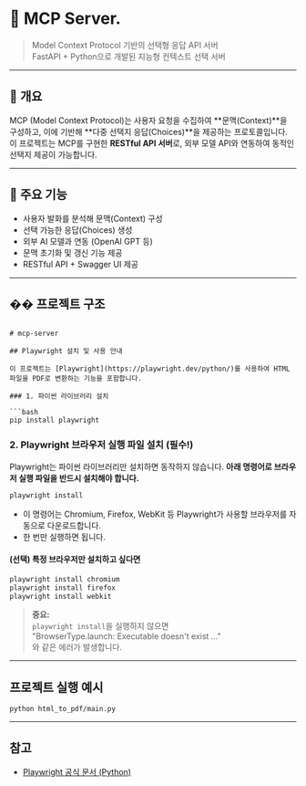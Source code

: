 # 🧠 MCP Server.

> Model Context Protocol 기반의 선택형 응답 API 서버  
> FastAPI + Python으로 개발된 지능형 컨텍스트 선택 서버

---

## 📌 개요

MCP (Model Context Protocol)는 사용자 요청을 수집하여 **문맥(Context)**을 구성하고, 이에 기반해 **다중 선택지 응답(Choices)**을 제공하는 프로토콜입니다.  
이 프로젝트는 MCP를 구현한 **RESTful API 서버**로, 외부 모델 API와 연동하여 동적인 선택지 제공이 가능합니다.

---

## 🚀 주요 기능

- 사용자 발화를 분석해 문맥(Context) 구성
- 선택 가능한 응답(Choices) 생성
- 외부 AI 모델과 연동 (OpenAI GPT 등)
- 문맥 초기화 및 갱신 기능 제공
- RESTful API + Swagger UI 제공

---

## �� 프로젝트 구조


```

# mcp-server

## Playwright 설치 및 사용 안내

이 프로젝트는 [Playwright](https://playwright.dev/python/)를 사용하여 HTML 파일을 PDF로 변환하는 기능을 포함합니다.

### 1. 파이썬 라이브러리 설치

```bash
pip install playwright
```

### 2. Playwright 브라우저 실행 파일 설치 (필수!)

Playwright는 파이썬 라이브러리만 설치하면 동작하지 않습니다. 
**아래 명령어로 브라우저 실행 파일을 반드시 설치해야 합니다.**

```bash
playwright install
```

- 이 명령어는 Chromium, Firefox, WebKit 등 Playwright가 사용할 브라우저를 자동으로 다운로드합니다.
- 한 번만 실행하면 됩니다.

#### (선택) 특정 브라우저만 설치하고 싶다면

```bash
playwright install chromium
playwright install firefox
playwright install webkit
```

> **중요:**  
> `playwright install`을 실행하지 않으면  
> "BrowserType.launch: Executable doesn't exist ..."  
> 와 같은 에러가 발생합니다.

---

## 프로젝트 실행 예시

```bash
python html_to_pdf/main.py
```

---

## 참고

- [Playwright 공식 문서 (Python)](https://playwright.dev/python/docs/intro)

